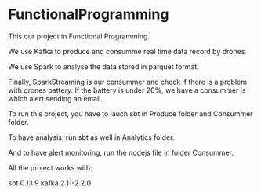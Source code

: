 # FunctionalProgramming

This our project in Functional Programming.

We use Kafka to produce and consumme real time data record by drones.

We use Spark to analyse the data stored in parquet format.

Finally, SparkStreaming is our consummer and check if there is a problem with drones battery. If the battery is under 20%, we have a consummer js which alert sending an email.

To run this project, you have to lauch sbt in Produce folder and Consummer folder.

To have analysis, run sbt as well in Analytics folder.

And to have alert monitoring, run the nodejs file in folder Consummer.

All the project works with:

sbt 0.13.9
kafka 2.11-2.2.0
